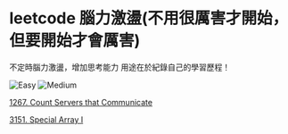 # leetcode 腦力激盪(不用很厲害才開始，但要開始才會厲害)
不定時腦力激盪，增加思考能力
用途在於紀錄自己的學習歷程！

![Easy](https://img.shields.io/github/issues/alexlocode/leetcode-practice/Easy)
![Medium](https://img.shields.io/github/issues/alexlocode/leetcode-practice/Medium)

[1267. Count Servers that Communicate](https://github.com/alexlocode/leetcode-practice/issues/1)

[3151. Special Array I](https://github.com/alexlocode/leetcode-practice/issues/2)
